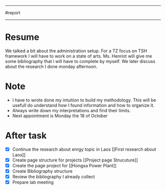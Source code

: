 ___
#report
___
# Resume 
We talked a bit about the administration setup. For a TZ focus on TSH framework I will have to work on a state of arts. Ms. Henriot will give me some bibliography that i will have to complete by myself. We later discuss about the research I done monday afternoon. 
# Note
- I have to wrote done my intuition to build my methodology. This will be usefull do understand how I found information and how to organize it. 
- Always write down my interpretations and find their limits. 
- Next appointment is Monday the 18 of October

# After task 
- [x]  Continue the research about enrgy topic in Laos [[First research about Laos]]
- [x]  Create page structure for projects [[Project page Strucuture]]
- [x]  Create the page project for [[Hongsa Power Plant]]
- [x]  Create Bibliography structure 
- [x]  Review the bibliography I already collect 
- [x]  Prepare lab meeting 